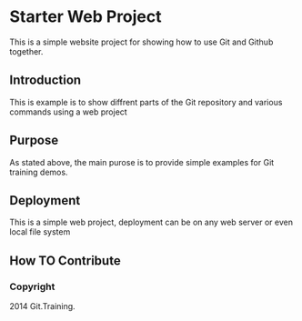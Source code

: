 # Starter Web Project

This is a simple website project for showing how to use Git and Github together.

## Introduction

This is example is to show diffrent parts of the Git repository and various commands using a web project

## Purpose

As stated above, the main purose is to provide simple examples for Git training demos.

## Deployment

This is a simple web project, deployment can be on any web server or even local file system

## How TO Contribute

### Copyright

2014 Git.Training.